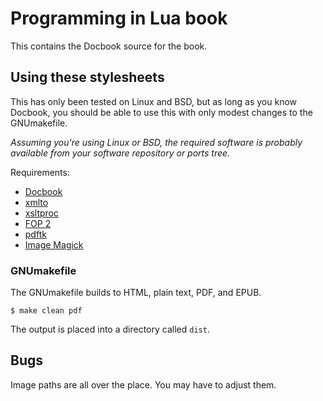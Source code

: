 # Programming in Lua book

This contains the Docbook source for the book.

## Using these stylesheets

This has only been tested on Linux and BSD, but as long as you know Docbook, you should be able to use this with only modest changes to the GNUmakefile.
      
*Assuming you're using Linux or BSD, the required software is probably available from your software repository or ports tree.*

Requirements:

* [Docbook](http://docbook.org)
* [xmlto](https://pagure.io/xmlto)
* [xsltproc](http://xmlsoft.org/XSLT/index.html)
* [FOP 2](https://xmlgraphics.apache.org/fop/)
* [pdftk](https://www.pdflabs.com/tools/pdftk-the-pdf-toolkit/)
* [Image Magick](http://imagemagick.org/script/index.php)

### GNUmakefile

The GNUmakefile builds to HTML, plain text, PDF, and EPUB.

    $ make clean pdf
    
The output is placed into a directory called ``dist``.


## Bugs

Image paths are all over the place. You may have to adjust them.

